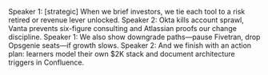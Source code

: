 Speaker 1: [strategic] When we brief investors, we tie each tool to a risk retired or revenue lever unlocked.
Speaker 2: Okta kills account sprawl, Vanta prevents six-figure consulting and Atlassian proofs our change discipline.
Speaker 1: We also show downgrade paths—pause Fivetran, drop Opsgenie seats—if growth slows.
Speaker 2: And we finish with an action plan: learners model their own $2K stack and document architecture triggers in Confluence.
